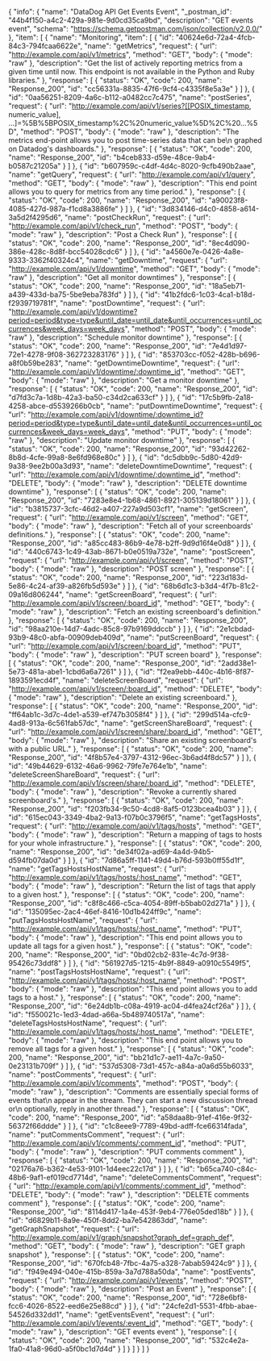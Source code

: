 {
  "info": {
    "name": "DataDog API Get Events Event",
    "_postman_id": "44b4f150-a4c2-429a-981e-9d0cd35ca9bd",
    "description": "GET events event",
    "schema": "https://schema.getpostman.com/json/collection/v2.0.0/"
  },
  "item": [
    {
      "name": "Monitoring",
      "item": [
        {
          "id": "40624e6d-72a4-4fcb-84c3-794fcaa6622e",
          "name": "getMetrics",
          "request": {
            "url": "http://example.com/api/v1/metrics",
            "method": "GET",
            "body": {
              "mode": "raw"
            },
            "description": "Get the list of actively reporting metrics from a given time until now. This endpoint is not available in the Python and Ruby libraries."
          },
          "response": [
            {
              "status": "OK",
              "code": 200,
              "name": "Response_200",
              "id": "cc56331a-8835-47f6-9cf4-c4335f8e5a3e"
            }
          ]
        },
        {
          "id": "0aa56251-8209-4a6c-b112-a0482cc7c475",
          "name": "postSeries",
          "request": {
            "url": "http://example.com/api/v1/series?[[POSIX_timestamp, numeric_value], ...]=%5B%5BPOSIX_timestamp%2C%20numeric_value%5D%2C%20...%5D",
            "method": "POST",
            "body": {
              "mode": "raw"
            },
            "description": "The metrics end-point allows you to post time-series data that can be\n          graphed on Datadog's dashboards."
          },
          "response": [
            {
              "status": "OK",
              "code": 200,
              "name": "Response_200",
              "id": "b4ceb833-d59e-48ce-9ab4-b0587c21205a"
            }
          ]
        },
        {
          "id": "b607959c-c4df-4d4c-8020-9cfb490b2aae",
          "name": "getQuery",
          "request": {
            "url": "http://example.com/api/v1/query",
            "method": "GET",
            "body": {
              "mode": "raw"
            },
            "description": "This end point allows you to query for metrics from any time period."
          },
          "response": [
            {
              "status": "OK",
              "code": 200,
              "name": "Response_200",
              "id": "a90023f8-4085-427d-987a-f1cd8a3886fe"
            }
          ]
        },
        {
          "id": "3d834146-d4c0-4858-a614-3a5d2f4295d6",
          "name": "postCheckRun",
          "request": {
            "url": "http://example.com/api/v1/check_run",
            "method": "POST",
            "body": {
              "mode": "raw"
            },
            "description": "Post a Check Run"
          },
          "response": [
            {
              "status": "OK",
              "code": 200,
              "name": "Response_200",
              "id": "8ec4d090-386e-428c-8d8f-bcc54028cdc6"
            }
          ]
        },
        {
          "id": "a4560e7e-0426-4a8e-9333-3362f40324c4",
          "name": "getDowntime",
          "request": {
            "url": "http://example.com/api/v1/downtime",
            "method": "GET",
            "body": {
              "mode": "raw"
            },
            "description": "Get all monitor downtimes"
          },
          "response": [
            {
              "status": "OK",
              "code": 200,
              "name": "Response_200",
              "id": "18a5eb71-a439-433d-ba75-5be9eba783fd"
            }
          ]
        },
        {
          "id": "41b2fdc6-1c03-4ca1-b18d-f2939719781f",
          "name": "postDowntime",
          "request": {
            "url": "http://example.com/api/v1/downtime?period=period&type=type&until_date=until_date&until_occurrences=until_occurrences&week_days=week_days",
            "method": "POST",
            "body": {
              "mode": "raw"
            },
            "description": "Schedule monitor downtime"
          },
          "response": [
            {
              "status": "OK",
              "code": 200,
              "name": "Response_200",
              "id": "7e4d1d97-72e1-4278-9f08-362723283176"
            }
          ]
        },
        {
          "id": "853703cc-f052-428b-b696-a8f0b59be283",
          "name": "getDowntimeDowntime",
          "request": {
            "url": "http://example.com/api/v1/downtime/:downtime_id",
            "method": "GET",
            "body": {
              "mode": "raw"
            },
            "description": "Get a monitor downtime"
          },
          "response": [
            {
              "status": "OK",
              "code": 200,
              "name": "Response_200",
              "id": "d7fd3c7a-1d8b-42a3-ba50-c34d2ca633cf"
            }
          ]
        },
        {
          "id": "17c5b9fb-2a18-4258-abce-d5539266b0cb",
          "name": "putDowntimeDowntime",
          "request": {
            "url": "http://example.com/api/v1/downtime/:downtime_id?period=period&type=type&until_date=until_date&until_occurrences=until_occurrences&week_days=week_days",
            "method": "PUT",
            "body": {
              "mode": "raw"
            },
            "description": "Update monitor downtime"
          },
          "response": [
            {
              "status": "OK",
              "code": 200,
              "name": "Response_200",
              "id": "93d42262-8b8d-4cfe-99a8-8e6fd968e80c"
            }
          ]
        },
        {
          "id": "dc5dbb9c-5d80-42d9-9a38-9ee2b00a3d93",
          "name": "deleteDowntimeDowntime",
          "request": {
            "url": "http://example.com/api/v1/downtime/:downtime_id",
            "method": "DELETE",
            "body": {
              "mode": "raw"
            },
            "description": "DELETE downtime downtime"
          },
          "response": [
            {
              "status": "OK",
              "code": 200,
              "name": "Response_200",
              "id": "7283e8e4-1b68-4861-8921-305139d18061"
            }
          ]
        },
        {
          "id": "b3815737-3cfc-46d2-a407-227a9d503cf1",
          "name": "getScreen",
          "request": {
            "url": "http://example.com/api/v1/screen",
            "method": "GET",
            "body": {
              "mode": "raw"
            },
            "description": "Fetch all of your screenboards' definitions."
          },
          "response": [
            {
              "status": "OK",
              "code": 200,
              "name": "Response_200",
              "id": "a85cc483-86b9-4e78-b2ff-9d9d16f4e0d8"
            }
          ]
        },
        {
          "id": "440c6743-1c49-43ab-8671-b0e0519a732e",
          "name": "postScreen",
          "request": {
            "url": "http://example.com/api/v1/screen",
            "method": "POST",
            "body": {
              "mode": "raw"
            },
            "description": "POST screen"
          },
          "response": [
            {
              "status": "OK",
              "code": 200,
              "name": "Response_200",
              "id": "223d183d-5e86-4c24-af39-a826fb5d593e"
            }
          ]
        },
        {
          "id": "68b6d1c3-b3d4-4f7b-81c2-09a16d806244",
          "name": "getScreenBoard",
          "request": {
            "url": "http://example.com/api/v1/screen/:board_id",
            "method": "GET",
            "body": {
              "mode": "raw"
            },
            "description": "Fetch an existing screenboard's definition."
          },
          "response": [
            {
              "status": "OK",
              "code": 200,
              "name": "Response_200",
              "id": "98aa210e-14d7-4adc-85c8-97b9169ddccb"
            }
          ]
        },
        {
          "id": "2e1cbdad-93b9-48c0-abfa-00909deb409d",
          "name": "putScreenBoard",
          "request": {
            "url": "http://example.com/api/v1/screen/:board_id",
            "method": "PUT",
            "body": {
              "mode": "raw"
            },
            "description": "PUT screen board"
          },
          "response": [
            {
              "status": "OK",
              "code": 200,
              "name": "Response_200",
              "id": "2add38e1-5e73-481a-abe1-1cbd6a6a7261"
            }
          ]
        },
        {
          "id": "f2ea9ebb-440c-4b16-8f87-1893591ecd4f",
          "name": "deleteScreenBoard",
          "request": {
            "url": "http://example.com/api/v1/screen/:board_id",
            "method": "DELETE",
            "body": {
              "mode": "raw"
            },
            "description": "Delete an existing screenboard."
          },
          "response": [
            {
              "status": "OK",
              "code": 200,
              "name": "Response_200",
              "id": "ff64ab1c-3d7c-4de1-a539-ef747b3058f4"
            }
          ]
        },
        {
          "id": "299d514a-cfc9-4ad8-913a-6c561fab57dc",
          "name": "getScreenShareBoard",
          "request": {
            "url": "http://example.com/api/v1/screen/share/:board_id",
            "method": "GET",
            "body": {
              "mode": "raw"
            },
            "description": "Share an existing screenboard's with a public URL."
          },
          "response": [
            {
              "status": "OK",
              "code": 200,
              "name": "Response_200",
              "id": "4f8b57e4-3797-4312-96ec-3b6ad4f8dc57"
            }
          ]
        },
        {
          "id": "49b44629-6132-46a6-9962-79fe7e764e1b",
          "name": "deleteScreenShareBoard",
          "request": {
            "url": "http://example.com/api/v1/screen/share/:board_id",
            "method": "DELETE",
            "body": {
              "mode": "raw"
            },
            "description": "Revoke a currently shared screenboard's."
          },
          "response": [
            {
              "status": "OK",
              "code": 200,
              "name": "Response_200",
              "id": "f203fb34-9c50-4cd8-8af5-0123bcea4b03"
            }
          ]
        },
        {
          "id": "615ec043-3349-4ba2-9a13-f07b0c3796f5",
          "name": "getTagsHosts",
          "request": {
            "url": "http://example.com/api/v1/tags/hosts",
            "method": "GET",
            "body": {
              "mode": "raw"
            },
            "description": "Return a mapping of tags to hosts for your whole infrastructure."
          },
          "response": [
            {
              "status": "OK",
              "code": 200,
              "name": "Response_200",
              "id": "de34f02a-ad69-4a4d-94b5-d594fb07da0d"
            }
          ]
        },
        {
          "id": "7d86a5ff-1141-49d4-b76d-593b0ff55d1f",
          "name": "getTagsHostsHostName",
          "request": {
            "url": "http://example.com/api/v1/tags/hosts/:host_name",
            "method": "GET",
            "body": {
              "mode": "raw"
            },
            "description": "Return the list of tags that apply to a given host."
          },
          "response": [
            {
              "status": "OK",
              "code": 200,
              "name": "Response_200",
              "id": "c8f8c466-c5ca-4054-89ff-b5bab02d271a"
            }
          ]
        },
        {
          "id": "135095ec-2ac4-46ef-8416-10d1b424ff9c",
          "name": "putTagsHostsHostName",
          "request": {
            "url": "http://example.com/api/v1/tags/hosts/:host_name",
            "method": "PUT",
            "body": {
              "mode": "raw"
            },
            "description": "This end point allows you to update all tags for a given host."
          },
          "response": [
            {
              "status": "OK",
              "code": 200,
              "name": "Response_200",
              "id": "0bd02cb2-831e-4c7d-9f38-95426c73ddf8"
            }
          ]
        },
        {
          "id": "561927d5-1215-4b9f-8849-a0910c5549f5",
          "name": "postTagsHostsHostName",
          "request": {
            "url": "http://example.com/api/v1/tags/hosts/:host_name",
            "method": "POST",
            "body": {
              "mode": "raw"
            },
            "description": "This end point allows you to add tags to a host."
          },
          "response": [
            {
              "status": "OK",
              "code": 200,
              "name": "Response_200",
              "id": "6e24db1b-c08a-4919-ac04-d4fea24cf26a"
            }
          ]
        },
        {
          "id": "f550021c-1ed3-4dad-a66a-5b489740517a",
          "name": "deleteTagsHostsHostName",
          "request": {
            "url": "http://example.com/api/v1/tags/hosts/:host_name",
            "method": "DELETE",
            "body": {
              "mode": "raw"
            },
            "description": "This end point allows you to remove all tags for a given host."
          },
          "response": [
            {
              "status": "OK",
              "code": 200,
              "name": "Response_200",
              "id": "bb21d1c7-ae11-4a7c-9a50-0e23131b709f"
            }
          ]
        },
        {
          "id": "537d5308-73d1-457c-a84a-a0a6d55b6033",
          "name": "postComments",
          "request": {
            "url": "http://example.com/api/v1/comments",
            "method": "POST",
            "body": {
              "mode": "raw"
            },
            "description": "Comments are essentially special forms of events that\n          appear in the stream. They can start a new discussion thread or\n          optionally, reply in another thread."
          },
          "response": [
            {
              "status": "OK",
              "code": 200,
              "name": "Response_200",
              "id": "a58daa8b-91ef-416e-9f32-56372f66ddde"
            }
          ]
        },
        {
          "id": "c1c8eee9-7789-49bd-adff-fce66314fada",
          "name": "putCommentsComment",
          "request": {
            "url": "http://example.com/api/v1/comments/:comment_id",
            "method": "PUT",
            "body": {
              "mode": "raw"
            },
            "description": "PUT comments comment"
          },
          "response": [
            {
              "status": "OK",
              "code": 200,
              "name": "Response_200",
              "id": "02176a76-b362-4e53-9101-1d4eec22c17d"
            }
          ]
        },
        {
          "id": "b65ca740-c84c-48b6-9af1-ef019cd7714d",
          "name": "deleteCommentsComment",
          "request": {
            "url": "http://example.com/api/v1/comments/:comment_id",
            "method": "DELETE",
            "body": {
              "mode": "raw"
            },
            "description": "DELETE comments comment"
          },
          "response": [
            {
              "status": "OK",
              "code": 200,
              "name": "Response_200",
              "id": "8114d417-1a4e-453f-9eb4-776e05ded18b"
            }
          ]
        },
        {
          "id": "d6829b11-8a9e-450f-8dd2-ba7e542863dd",
          "name": "getGraphSnapshot",
          "request": {
            "url": "http://example.com/api/v1/graph/snapshot?graph_def=graph_def",
            "method": "GET",
            "body": {
              "mode": "raw"
            },
            "description": "GET graph snapshot"
          },
          "response": [
            {
              "status": "OK",
              "code": 200,
              "name": "Response_200",
              "id": "670fcb48-7fbc-4a75-a328-7abab59424c9"
            }
          ]
        },
        {
          "id": "f949e494-040e-415b-859a-3a7d788a50da",
          "name": "postEvents",
          "request": {
            "url": "http://example.com/api/v1/events",
            "method": "POST",
            "body": {
              "mode": "raw"
            },
            "description": "Post an Event"
          },
          "response": [
            {
              "status": "OK",
              "code": 200,
              "name": "Response_200",
              "id": "728e6bf8-fcc6-4026-8522-eed6e25e88cd"
            }
          ]
        },
        {
          "id": "24cfe2d1-5531-4fbb-abae-54526d332dd1",
          "name": "getEventsEvent",
          "request": {
            "url": "http://example.com/api/v1/events/:event_id",
            "method": "GET",
            "body": {
              "mode": "raw"
            },
            "description": "GET events event"
          },
          "response": [
            {
              "status": "OK",
              "code": 200,
              "name": "Response_200",
              "id": "532c4e2a-1fa0-41a8-96d0-a5f0bc1d7d4d"
            }
          ]
        }
      ]
    }
  ]
}